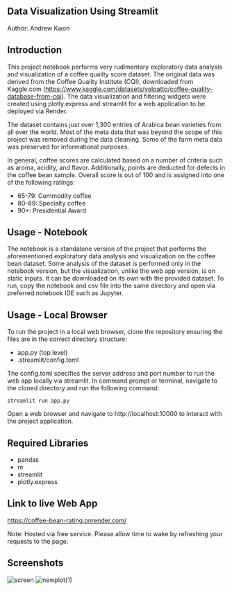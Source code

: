 ## Data Visualization Using Streamlit
Author: Andrew Kwon

## Introduction

This project notebook performs very rudimentary exploratory data analysis and visualization of a coffee quality score dataset. The original data was derived from the Coffee Quality Institute (CQI), downloaded from Kaggle.com (https://www.kaggle.com/datasets/volpatto/coffee-quality-database-from-cqi). The data visualization and filtering widgets were created using plotly.express and streamlit for a web application to be deployed via Render.

The dataset contains just over 1,300 entries of Arabica bean varieties from all over the world. Most of the meta data that was beyond the scope of this project was removed during the data cleaning. Some of the farm meta data was preserved for informational purposes.

In general, coffee scores are calculated based on a number of criteria such as aroma, acidity, and flavor. Additionally, points are deducted for defects in the coffee bean sample. Overall score is out of 100 and is assigned into one of the following ratings:
- 65-79: Commodity coffee
- 80-89: Specialty coffee
- 90+: Presidential Award

## Usage - Notebook

The notebook is a standalone version of the project that performs the aforementioned exploratory data analysis and visualization on the coffee bean dataset. Some analysis of the dataset is performed only in the notebook version, but the visualization, unlike the web app version, is on static inputs. It can be downloaded on its own with the provided dataset. To run, copy the notebook and csv file into the same directory and open via preferred notebook IDE such as Jupyter.

## Usage - Local Browser

To run the project in a local web browser, clone the repository ensuring the files are in the correct directory structure:
- app.py (top level)
- .streamlit/config.toml

The config.toml specifies the server address and port number to run the web app locally via streamlit. In command prompt or terminal, navigate to the cloned directory and run the following command:

<code>streamlit run app.py</code>

Open a web browser and navigate to http://localhost:10000 to interact with the project application.

## Required Libraries
- pandas
- re
- streamlit
- plotly.express

## Link to live Web App

https://coffee-bean-rating.onrender.com/

Note: Hosted via free service. Please allow time to wake by refreshing your requests to the page.

## Screenshots

![screen](https://github.com/adkwn1/p4_dev_tools/assets/119823114/e6d15ad4-9a4e-40e3-b011-2e00d0b87bd0)
![newplot(1)](https://github.com/adkwn1/p4_dev_tools/assets/119823114/8a171044-72a7-4901-ad5f-a6cad6de14fd)
